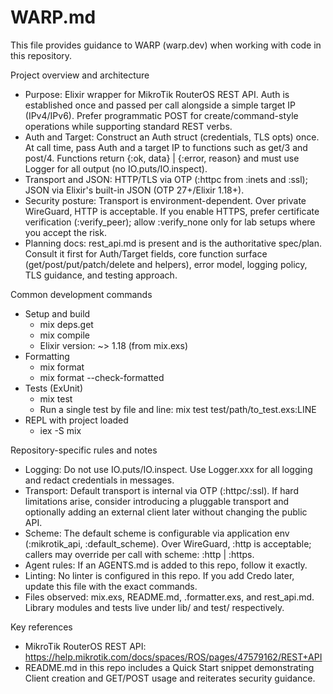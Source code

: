 # WARP.md

This file provides guidance to WARP (warp.dev) when working with code in this repository.

Project overview and architecture
- Purpose: Elixir wrapper for MikroTik RouterOS REST API. Auth is established once and passed per call alongside a simple target IP (IPv4/IPv6). Prefer programmatic POST for create/command-style operations while supporting standard REST verbs.
- Auth and Target: Construct an Auth struct (credentials, TLS opts) once. At call time, pass Auth and a target IP to functions such as get/3 and post/4. Functions return {:ok, data} | {:error, reason} and must use Logger for all output (no IO.puts/IO.inspect).
- Transport and JSON: HTTP/TLS via OTP (:httpc from :inets and :ssl); JSON via Elixir's built-in JSON (OTP 27+/Elixir 1.18+).
- Security posture: Transport is environment-dependent. Over private WireGuard, HTTP is acceptable. If you enable HTTPS, prefer certificate verification (:verify_peer); allow :verify_none only for lab setups where you accept the risk.
- Planning docs: rest_api.md is present and is the authoritative spec/plan. Consult it first for Auth/Target fields, core function surface (get/post/put/patch/delete and helpers), error model, logging policy, TLS guidance, and testing approach.

Common development commands
- Setup and build
  - mix deps.get
  - mix compile
  - Elixir version: ~> 1.18 (from mix.exs)
- Formatting
  - mix format
  - mix format --check-formatted
- Tests (ExUnit)
  - mix test
  - Run a single test by file and line: mix test test/path/to_test.exs:LINE
- REPL with project loaded
  - iex -S mix

Repository-specific rules and notes
- Logging: Do not use IO.puts/IO.inspect. Use Logger.xxx for all logging and redact credentials in messages.
- Transport: Default transport is internal via OTP (:httpc/:ssl). If hard limitations arise, consider introducing a pluggable transport and optionally adding an external client later without changing the public API.
- Scheme: The default scheme is configurable via application env (:mikrotik_api, :default_scheme). Over WireGuard, :http is acceptable; callers may override per call with scheme: :http | :https.
- Agent rules: If an AGENTS.md is added to this repo, follow it exactly.
- Linting: No linter is configured in this repo. If you add Credo later, update this file with the exact commands.
- Files observed: mix.exs, README.md, .formatter.exs, and rest_api.md. Library modules and tests live under lib/ and test/ respectively.

Key references
- MikroTik RouterOS REST API: https://help.mikrotik.com/docs/spaces/ROS/pages/47579162/REST+API
- README.md in this repo includes a Quick Start snippet demonstrating Client creation and GET/POST usage and reiterates security guidance.
